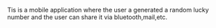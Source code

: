 Tis is a mobile application where the user a generated a random lucky number and the user can share it via bluetooth,mail,etc.
